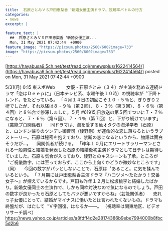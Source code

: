 ```yaml
---
title:  石原さとみＶＳ戸田恵梨香〝新婚女優主演ドラマ〟視聴率バトルの行方  
categories:
- news
excerpt: |
  
feature_text: |
  ##  石原さとみＶＳ戸田恵梨香〝新婚女優主演...
  Mon, 31 May 2021 07:42:44  +0900
feature_image: "https://picsum.photos/2560/600?image=733"
image: "https://picsum.photos/2560/600?image=733"
---
```


[https://hayabusa9.5ch.net/test/read.cgi/mnewsplus/1622414564/](https://hayabusa9.5ch.net/test/read.cgi/mnewsplus/1622414564/)
posted on Mon, 31 May 2021 07:42:44  +0900

<!--more-->

5/31(月) 0:15 東スポWeb 　 　女優・石原さとみ（３４）が主演を務める連続ドラマ「恋はＤｅｅｐに」（日本テレビ系、水曜午後１０時）の視聴率が〝下降トレンド〟をたどっている。 「４月１４日の初回こそ１０・５％と、ぎりぎり２桁でしたが、それ以降は８・９％（第２回）、８・３％（第３回）、８・６％（第４回）と８％台で停滞しました。５月 #61915;日放送の第５回でついに７・７％になると、７・６％（第６回）、７・４％（第７回）と、下がり続けています」（芸能プロ関係者） 　同ドラマは、海を愛する魚オタクの海洋学者（石原）と、ロンドン帰りのツンデレ御曹司（綾野剛）が運命的な恋に落ちるというラブストーリー。石原は秘密を抱えており、禁断の恋になるというから、物語は面白そうだが…。 　同関係者が続ける。 「昨年１０月にエリートサラリーマンとされる一般男性と結婚を発表した石原の結婚後初主演ドラマとして日テレは期待していました。石原も気合が入っており、綾野とのキスシーンも了承。ところが〝ご祝儀数字〟には至っておらず、ここから上向くかどうか微妙なところです」（同） 　今回の数字がパッとしないことで、石原は〝あること〟に気を揉んでいるという。 「７月期には戸田恵梨香主演ドラマ『ハコヅメ〜たたかう！交番女子〜』が控えているからです。戸田も昨年１２月に松坂桃李と結婚したばかり。新婚女優同士の主演作で、しかも同枠対決なので気になるのでしょう。戸田の数字が良かったら石原としてもバツが悪いですからね」（芸能関係者） 　売れっ子女優にとって、結婚がマイナスに働いたとは言われたくないもの。ドラマも終盤だが、はたして〝Ｖ字回復〟はなるか——。 （視聴率は関東地区、ビデオリサーチ調べ） https://news.yahoo.co.jp/articles/a8fdff4d2e28174386b9ebe7994000b8fbc5d2b6
